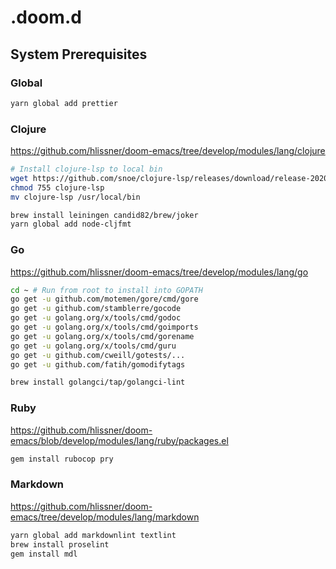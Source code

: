 # .doom.d

## System Prerequisites

### Global

```sh
yarn global add prettier
```

### Clojure

<https://github.com/hlissner/doom-emacs/tree/develop/modules/lang/clojure>

```sh
# Install clojure-lsp to local bin
wget https://github.com/snoe/clojure-lsp/releases/download/release-20200121T234305/clojure-lsp
chmod 755 clojure-lsp
mv clojure-lsp /usr/local/bin

brew install leiningen candid82/brew/joker
yarn global add node-cljfmt
```

### Go

<https://github.com/hlissner/doom-emacs/tree/develop/modules/lang/go>

```sh
cd ~ # Run from root to install into GOPATH
go get -u github.com/motemen/gore/cmd/gore
go get -u github.com/stamblerre/gocode
go get -u golang.org/x/tools/cmd/godoc
go get -u golang.org/x/tools/cmd/goimports
go get -u golang.org/x/tools/cmd/gorename
go get -u golang.org/x/tools/cmd/guru
go get -u github.com/cweill/gotests/...
go get -u github.com/fatih/gomodifytags

brew install golangci/tap/golangci-lint
```

### Ruby

<https://github.com/hlissner/doom-emacs/blob/develop/modules/lang/ruby/packages.el>

```sh
gem install rubocop pry
```

### Markdown

<https://github.com/hlissner/doom-emacs/tree/develop/modules/lang/markdown>

```sh
yarn global add markdownlint textlint
brew install proselint
gem install mdl
```
